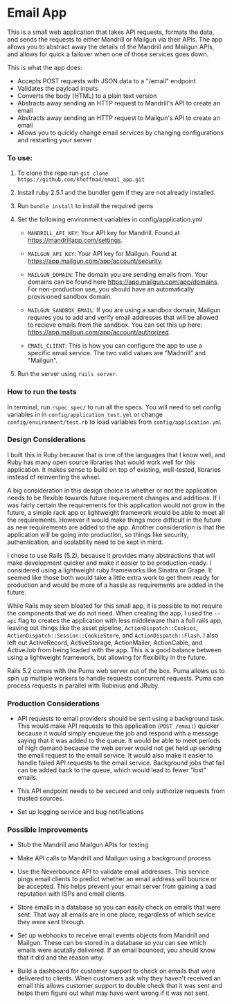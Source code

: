 # Email App #

This is a small web application that takes API requests, formats the data, and sends the requests to either Mandrill or Mailgun via their APIs. The app allows you to abstract away the details of the Mandrill and Mailgun APIs, and allows for quick a failover when one of those services goes down.

This is what the app does:

 - Accepts POST requests with JSON data to a "/email" endpoint
 - Validates the payload inputs
 - Converts the body (HTML) to a plain text version
 - Abstracts away sending an HTTP request to Mandrill's API to create an email
 - Abstracts away sending an HTTP request to Mailgun's API to create an email
 - Allows you to quickly change email services by changing configurations and restarting your server


### To use: ###

1. To clone the repo run `git clone https://github.com/khoffma4/email_app.git`

2. Install ruby 2.5.1 and the bundler gem if they are not already installed.

3. Run `bundle install` to install the required gems

4. Set the following environment variables in config/application.yml

    - `MANDRILL_API_KEY`: Your API key for Mandrill. Found at https://mandrillapp.com/settings.

    - `MAILGUN_API_KEY`: Your API key for Mailgun. Found at https://app.mailgun.com/app/account/security.

    - `MAILGUN_DOMAIN`: The domain you are sending emails from. Your domains can be found here https://app.mailgun.com/app/domains. For non-production use, you should have an automatically provisioned sandbox domain.

    - `MAILGUN_SANDBOX_EMAIL`: If you are using a sandbox domain, Mailgun requires you to add and verify email addresses that will be allowed to recieve emails from the sandbox. You can set this up here: https://app.mailgun.com/app/account/authorized.

    - `EMAIL_CLIENT`: This is how you can configure the app to use a specific email service. The two valid values are "Madnrill" and "Mailgun".

5. Run the server using `rails server`.

### How to run the tests ###

In terminal, run `rspec spec/` to run all the specs. You will need to set config variables in in `config/application_test.yml` or change `config/environment/test.rb` to load variables from `config/application.yml`

### Design Considerations ###

I built this in Ruby because that is one of the languages that I know well, and Ruby has many open source libraries that would work well for this application. It makes sense to build on top of existing, well-tested, libraries instead of reinventing the wheel.

A big consideration in this design choice is whether or not the application needs to be flexible towards future requirement changes and additions. If I was fairly certain the requirements for this application would not grow in the future, a simple rack app or lightweight framework would be able to meet all the requirements. However it would make things more difficult in the future as new requirements are added to the app. Another consideration is that the application will be going into production, so things like security, authentication, and scalability need to be kept in mind.

I chose to use Rails (5.2), because it provides many abstractions that will make development quicker and make it easier to be production-ready. I considered using a lightweight ruby frameworks like Sinatra or Grape. It seemed like those both would take a little extra work to get them ready for production and would be more of a hassle as requirements are added in the future.

While Rails may seem bloated for this small app, it is possible to not require the components that we do not need. When creating the app, I used the `--api` flag to creates the application with less middleware than a full rails app, leaving out things like the asset pipeline, `ActionDispatch::Cookies`, `ActionDispatch::Session::CookieStore`, and `ActionDispatch::Flash`. I also left out ActiveRecord, ActiveStorage, ActionMailer, ActionCable, and ActiveJob from being loaded with the app. This is a good balance between using a lightweight framework, but allowing for flexibility in the future.

Rails 5.2 comes with the Puma web server out of the box. Puma allows us to spin up multiple workers to handle requests concurrent requests. Puma can process requests in parallel with Rubinius and JRuby.

### Production Considerations ###

- API requests to email providers should be sent using a background task. This would make API requests to this application (`POST /email`) quicker because it would simply enqueue the job and respond with a message saying that it was added to the queue. It would be able to meet periods of high demand because the web server would not get held up sending the email request to the email service. It would also make it easier to handle failed API requests to the email service. Background jobs that fail can be added back to the queue, which would lead to fewer "lost" emails.

- This API endpoint needs to be secured and only authorize requests from trusted sources.

- Set up logging service and bug notifications


### Possible Improvements ###

- Stub the Mandrill and Mailgun APIs for testing

- Make API calls to Mandrill and Mailgun using a background process

- Use the Neverbounce API to validate email addresses. This service pings email clients to predict whether an email address will bounce or be accepted. This helps prevent your email server from gaining a bad reputation with ISPs and email clients.

- Store emails in a database so you can easily check on emails that were sent. That way all emails are in one place, regardless of which sevice they were sent through.

- Set up webhooks to receive email events objects from Mandrill and Mailgun. These can be stored in a  database so you can see which emails were acutally delivered. If an email bounced, you should know that it did and the reason why.

- Build a dashboard for customer support to check on emails that were delivered to clients. When customers ask why they haven't received an email this allows customer support to double check that it was sent and helps them figure out what may have went wrong if it was not sent.


